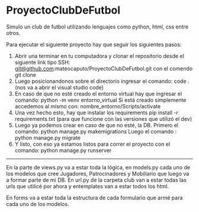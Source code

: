 # ProyectoClubDeFutbol
Simulo un club de futbol utilizando lenguajes como python, html, css entre otros.

Para ejecutar el siguiente proyecto hay que seguir los siguientes pasos:

1. Abrir una terminar en tu computadora y clonar el repositorio desde el siguente link tipo SSH: 
        git@github.com:mateocaputo/ProyectoClubDeFutbol.git con el comendo git clone <link>
2. Luego posicionandonos sobre el directorio ingresar el comando:
        code . (nos va a abrir el visual studio code)
3. En caso de que no esté creado el entorno virtual hay que ingresar el comando:
        python -m venv entorno_virtual
    Si está creado simplemente accedemos al mismo con:
        nombre_entorno/Scripts/activate
4. Una vez hecho esto, hay que instalar los requirements
        pip install -r requirements.txt (para que funcione con las versiones que utilizó el dev)
5. Luego ya podemos crear en caso de que no esté, la DB.
        Primero el comando: python manage.py makemigrations
        Luego el comando  : python manage.py migrate
6. Y listo, con eso ya estamos listos para correr el proyecto con el comando:
        python manage.py runserver

-----------------------------------------------------------------------------------------------------
En la parte de views.py va a estar toda la lógica, en models.py cada uno de los modelos que cree Jugadores, Patrocinadores y Mobiliario que luego va a formar parte de mi DB. En url.py de la carpeta club van a estar todas las urls que utilicé por ahora y entemplates van a estar todos los html.

En forms va a estar toda la estructura de cada formulario que armé para cada uno de los modelos.